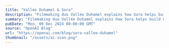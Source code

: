 ```yaml
---
title: "Vallée Duhamel & Sora"
description: "Filmmaking duo Vallée Duhamel explains how Sora helps build new worlds."
summary: "Filmmaking duo Vallée Duhamel explains how Sora helps build new worlds."
pubDate: "Mon, 09 Dec 2024 00:00:00 GMT"
source: "OpenAI Blog"
url: "https://openai.com/blog/sora-vallee-duhamel"
thumbnail: "/assets/ai-icon.png"
---
```


